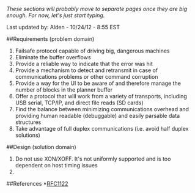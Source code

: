 _These sections will probably move to separate pages once they are big enough. For now, let's just start typing._

Last updated by: Alden - 10/24/12 - 8:55 EST

##Requirements (problem domain)

1. Failsafe protocol capable of driving big, dangerous machines
1. Eliminate the buffer overflows
1. Provide a reliable way to indicate that the error was hit
1. Provide a mechanism to detect and retransmit in case of communications problems or other command corruption
1. Provide a way for the UI to be aware of and therefore manage the number of blocks in the planner buffer
1. Offer a protocol that will work from a variety of transports, including USB serial, TCP/IP, and direct file reads (SD cards)
1. Find the balance between minimizing communications overhead and providing human readable (debuggable) and easily parsable data structures
1. Take advantage of full duplex communications (i.e. avoid half duplex solutions)

##Design (solution domain)

1. Do not use XON/XOFF. It's not uniformly supported and is too dependent on host timing issues
1. 

##References
*[RFC1122](http://tools.ietf.org/html/rfc1122)

